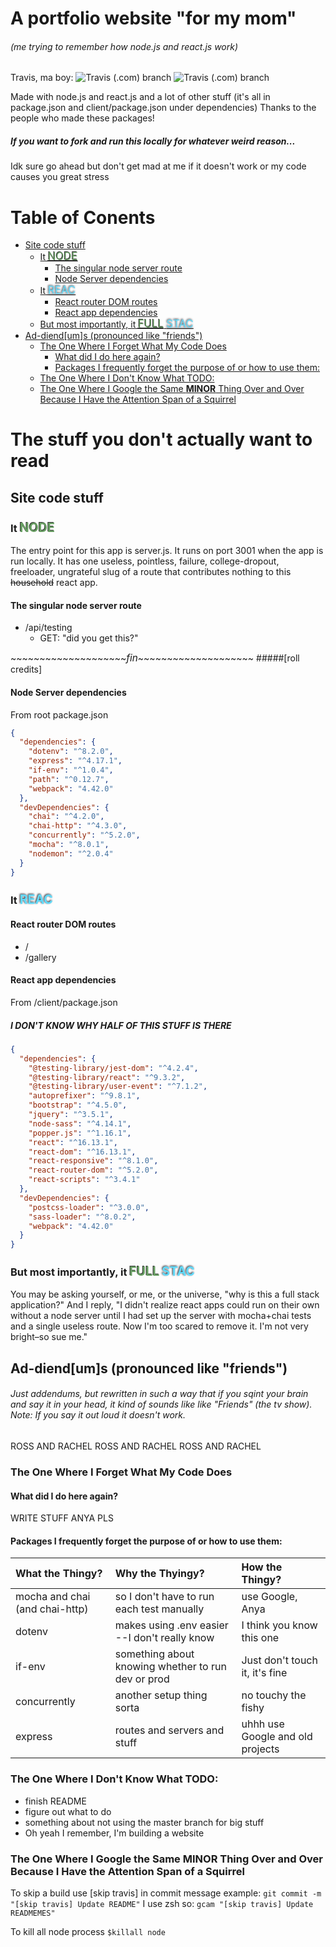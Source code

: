 # A portfolio website "for my mom"

###### (me trying to remember how node.js and react.js work)

Travis, ma boy:
![Travis (.com) branch](https://img.shields.io/travis/com/anyakeller/moms_website/master?label=master) ![Travis (.com) branch](https://img.shields.io/travis/com/anyakeller/moms_website/random?label=sandbox)

Made with node.js and react.js and a lot of other stuff (it's all in package.json and client/package.json under dependencies)
Thanks to the people who made these packages!

##### If you want to fork and run this locally for whatever weird reason...

Idk sure go ahead but don't get mad at me if it doesn't work or my code causes you great stress

# Table of Conents

<!-- TOC -->

- [Site code stuff](#site-code-stuff)
  - [It <span style="font-size: 1.2em; color:#689F63; text-shadow: -1px -1px #333333">NODE</span>](#it-span-stylefont-size-12em-color689f63-text-shadow--1px--1px-333333nodespan)
    - [The singular node server route](#the-singular-node-server-route)
    - [Node Server dependencies](#node-server-dependencies)
  - [It <span style="font-size: 1.2em; color:#61DBFB; text-shadow: -1px -1px 3px #20232B;">REAC</span>](#it-span-stylefont-size-12em-color61dbfb-text-shadow--1px--1px-3px-20232breacspan)
    - [React router DOM routes](#react-router-dom-routes)
    - [React app dependencies](#react-app-dependencies)
  - [But most importantly, it <span style="font-size: 1.2em; color:#689F63; text-shadow: -1px -1px #333333">FULL</span> <span style="font-size: 1.2em; color:#61DBFB; text-shadow: -1px -1px 3px #20232B;">STAC</span>](#but-most-importantly-it-span-stylefont-size-12em-color689f63-text-shadow--1px--1px-333333fullspan-span-stylefont-size-12em-color61dbfb-text-shadow--1px--1px-3px-20232bstacspan)
- [Ad-diend[um]s (pronounced like "friends")](#ad-diendums-pronounced-like-friends)
  - [The One Where I Forget What My Code Does](#the-one-where-i-forget-what-my-code-does)
    - [What did I do here again?](#what-did-i-do-here-again)
    - [Packages I frequently forget the purpose of or how to use them:](#packages-i-frequently-forget-the-purpose-of-or-how-to-use-them)
  - [The One Where I Don't Know What TODO:](#the-one-where-i-dont-know-what-todo)
  - [The One Where I Google the Same **MINOR** Thing Over and Over Because I Have the Attention Span of a Squirrel](#the-one-where-i-google-the-same-minor-thing-over-and-over-because-i-have-the-attention-span-of-a-squirrel)

<!-- /TOC -->

# The stuff you don't actually want to read

## Site code stuff
### It <span style="font-size: 1.2em; color:#689F63; text-shadow: -1px -1px #333333">NODE</span>

The entry point for this app is server.js. It runs on port 3001 when the app is run locally. It has one useless, pointless, failure, college-dropout, freeloader, ungrateful slug of a route that contributes nothing to this ~~household~~ react app.

#### The singular node server route

- /api/testing
  - GET: "did you get this?"

\~\~\~\~\~\~\~\~\~\~\~\~\~\~\~\~\~\~\~\~<span style="font-size:1.1em;">*fin*</span>\~\~\~\~\~\~\~\~\~\~\~\~\~\~\~\~\~\~\~\~
#####[roll credits]

#### Node Server dependencies

From root package.json

```json
{
  "dependencies": {
    "dotenv": "^8.2.0",
    "express": "^4.17.1",
    "if-env": "^1.0.4",
    "path": "^0.12.7",
    "webpack": "4.42.0"
  },
  "devDependencies": {
    "chai": "^4.2.0",
    "chai-http": "^4.3.0",
    "concurrently": "^5.2.0",
    "mocha": "^8.0.1",
    "nodemon": "^2.0.4"
  }
}
```

### It <span style="font-size: 1.2em; color:#61DBFB; text-shadow: -1px -1px 3px #20232B;">REAC</span>

#### React router DOM routes

- /
- /gallery

#### React app dependencies

From /client/package.json

##### I DON'T KNOW WHY HALF OF THIS STUFF IS THERE
```json
{
  "dependencies": {
    "@testing-library/jest-dom": "^4.2.4",
    "@testing-library/react": "^9.3.2",
    "@testing-library/user-event": "^7.1.2",
    "autoprefixer": "^9.8.1",
    "bootstrap": "^4.5.0",
    "jquery": "^3.5.1",
    "node-sass": "^4.14.1",
    "popper.js": "^1.16.1",
    "react": "^16.13.1",
    "react-dom": "^16.13.1",
    "react-responsive": "^8.1.0",
    "react-router-dom": "^5.2.0",
    "react-scripts": "^3.4.1"
  },
  "devDependencies": {
    "postcss-loader": "^3.0.0",
    "sass-loader": "^8.0.2",
    "webpack": "4.42.0"
  }
}
```

### But most importantly, it <span style="font-size: 1.2em; color:#689F63; text-shadow: -1px -1px #333333">FULL</span> <span style="font-size: 1.2em; color:#61DBFB; text-shadow: -1px -1px 3px #20232B;">STAC</span>

You may be asking yourself, or me, or the universe, "why is this a full stack application?"
And I reply, "I didn't realize react apps could run on their own without a node server until I had set up the server with mocha+chai tests and a single useless route. Now I'm too scared to remove it. I'm not very bright–so sue me."

## Ad-diend[um]s (pronounced like "friends")
###### Just addendums, but rewritten in such a way that if you sqint your brain and say it in your head, it kind of sounds like like "Friends" (the tv show).  Note: If you say it out loud it doesn't work.

ROSS AND RACHEL ROSS AND RACHEL ROSS AND RACHEL

### The One Where I Forget What My Code Does

#### What did I do here again?

WRITE STUFF ANYA PLS

#### Packages I frequently forget the purpose of or how to use them:

| What the Thingy?               | Why the Thyingy?                                   | How the Thingy?                  |
|:-------------------------------|:---------------------------------------------------|:---------------------------------|
| mocha and chai (and chai-http) | so I don't have to run each test manually          | use Google, Anya                 |
| dotenv                         | makes using .env easier --I don't really know      | I think you know this one        |
| if-env                         | something about knowing whether to run dev or prod | Just don't touch it, it's fine   |
| concurrently                   | another setup thing sorta                          | no touchy the fishy              |
| express                        | routes and servers and stuff                       | uhhh use Google and old projects |

### The One Where I Don't Know What TODO:

- finish README
- figure out what to do
- something about not using the master branch for big stuff
- Oh yeah I remember, I'm building a website

### The One Where I Google the Same **MINOR** Thing Over and Over Because I Have the Attention Span of a Squirrel

To skip a build use [skip travis] in commit message
example:
`git commit -m "[skip travis] Update README"`
I use zsh so:
`gcam "[skip travis] Update READMEMES"`

To kill all node process
`$killall node`
